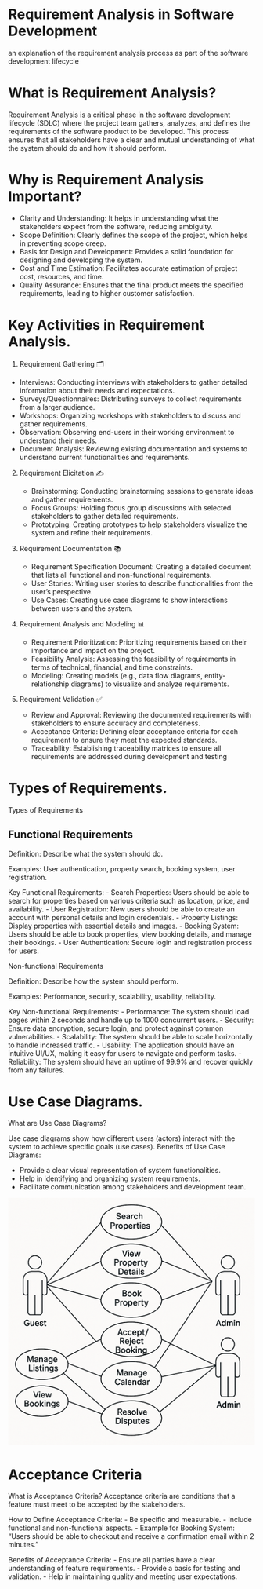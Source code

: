 # Requirement Analysis in Software Development
an explanation of the requirement analysis process as part of the software development lifecycle
# What is Requirement Analysis?
  Requirement Analysis is a critical phase in the software development lifecycle (SDLC) where the project team gathers, analyzes, and defines the requirements of the software product to be developed. 
  This process ensures that all stakeholders have a clear and mutual understanding of what the system should do and how it should perform.
# Why is Requirement Analysis Important?
  - Clarity and Understanding: It helps in understanding what the stakeholders expect from the software, reducing ambiguity.
  - Scope Definition: Clearly defines the scope of the project, which helps in preventing scope creep.
  - Basis for Design and Development: Provides a solid foundation for designing and developing the system.
  - Cost and Time Estimation: Facilitates accurate estimation of project cost, resources, and time.
  - Quality Assurance: Ensures that the final product meets the specified requirements, leading to higher customer satisfaction.
    
# Key Activities in Requirement Analysis.
1. Requirement Gathering 🗂️

  - Interviews: Conducting interviews with stakeholders to gather detailed information about their needs and expectations.
  - Surveys/Questionnaires: Distributing surveys to collect requirements from a larger audience.
  - Workshops: Organizing workshops with stakeholders to discuss and gather requirements.
  - Observation: Observing end-users in their working environment to understand their needs.
  - Document Analysis: Reviewing existing documentation and systems to understand current functionalities and requirements.

2. Requirement Elicitation ✍️

    - Brainstorming: Conducting brainstorming sessions to generate ideas and gather requirements.
    - Focus Groups: Holding focus group discussions with selected stakeholders to gather detailed requirements.
    - Prototyping: Creating prototypes to help stakeholders visualize the system and refine their requirements.

3. Requirement Documentation 📚

    - Requirement Specification Document: Creating a detailed document that lists all functional and non-functional requirements.
    - User Stories: Writing user stories to describe functionalities from the user’s perspective.
    - Use Cases: Creating use case diagrams to show interactions between users and the system.

4. Requirement Analysis and Modeling 📊

    - Requirement Prioritization: Prioritizing requirements based on their importance and impact on the project.
    - Feasibility Analysis: Assessing the feasibility of requirements in terms of technical, financial, and time constraints.
    - Modeling: Creating models (e.g., data flow diagrams, entity-relationship diagrams) to visualize and analyze requirements.

5. Requirement Validation ✅

    - Review and Approval: Reviewing the documented requirements with stakeholders to ensure accuracy and completeness.
    - Acceptance Criteria: Defining clear acceptance criteria for each requirement to ensure they meet the expected standards.
    - Traceability: Establishing traceability matrices to ensure all requirements are addressed during development and testing

# Types of Requirements.
Types of Requirements
## Functional Requirements

  Definition: Describe what the system should do.

  Examples: User authentication, property search, booking system, user registration.

  Key Functional Requirements:
    - Search Properties: Users should be able to search for properties based on various criteria such as location, price, and availability.
    - User Registration: New users should be able to create an account with personal details and login credentials.
    - Property Listings: Display properties with essential details and images.
    - Booking System: Users should be able to book properties, view booking details, and manage their bookings.
    - User Authentication: Secure login and registration process for users.

Non-functional Requirements

  Definition: Describe how the system should perform.

  Examples: Performance, security, scalability, usability, reliability.

  Key Non-functional Requirements:
    - Performance: The system should load pages within 2 seconds and handle up to 1000 concurrent users.
    - Security: Ensure data encryption, secure login, and protect against common vulnerabilities.
    - Scalability: The system should be able to scale horizontally to handle increased traffic.
    - Usability: The application should have an intuitive UI/UX, making it easy for users to navigate and perform tasks.
    - Reliability: The system should have an uptime of 99.9% and recover quickly from any failures.

# Use Case Diagrams.
What are Use Case Diagrams?

  Use case diagrams show how different users (actors) interact with the system to achieve specific goals (use cases).
Benefits of Use Case Diagrams:

  - Provide a clear visual representation of system functionalities.
  - Help in identifying and organizing system requirements.
  - Facilitate communication among stakeholders and development team.

![Alt text](alx-booking-uc.png)
# Acceptance Criteria


  What is Acceptance Criteria?
      Acceptance criteria are conditions that a feature must meet to be accepted by the stakeholders.

  How to Define Acceptance Criteria:
    - Be specific and measurable.
    - Include functional and non-functional aspects.
    - Example for Booking System: “Users should be able to checkout and receive a confirmation email within 2 minutes.”

  Benefits of Acceptance Criteria:
    - Ensure all parties have a clear understanding of feature requirements.
    - Provide a basis for testing and validation.
    - Help in maintaining quality and meeting user expectations.
